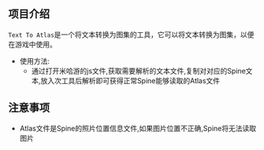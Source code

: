 ## 项目介绍
`Text To Atlas`是一个将文本转换为图集的工具，它可以将文本转换为图集，以便在游戏中使用。
 - 使用方法:
   - 通过打开米哈游的js文件,获取需要解析的文本文件,复制对对应的Spine文本,放入次工具后解析即可获得正常Spine能够读取的Atlas文件
 
## 注意事项
- Atlas文件是Spine的照片位置信息文件,如果图片位置不正确,Spine将无法读取图片
